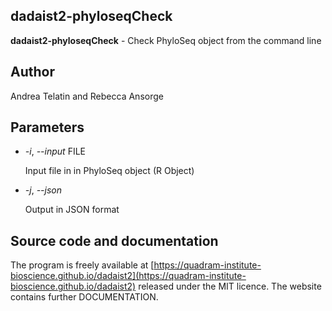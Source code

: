 ## dadaist2-phyloseqCheck
**dadaist2-phyloseqCheck** - Check PhyloSeq object from the command line

## Author
Andrea Telatin and Rebecca Ansorge

## Parameters
- _-i_, _--input_ FILE

    Input file in in PhyloSeq object (R Object)

- _-j_, _--json_

    Output in JSON format

## Source code and documentation
The program is freely available at [https://quadram-institute-bioscience.github.io/dadaist2](https://quadram-institute-bioscience.github.io/dadaist2)
released under the MIT licence. The website contains further DOCUMENTATION.

